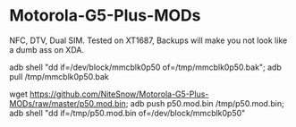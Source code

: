 # Motorola-G5-Plus-MODs
NFC, DTV, Dual SIM. Tested on XT1687, Backups will make you not look like a dumb ass on XDA.

adb shell "dd if=/dev/block/mmcblk0p50 of=/tmp/mmcblk0p50.bak"; adb pull /tmp/mmcblk0p50.bak

wget https://github.com/NiteSnow/Motorola-G5-Plus-MODs/raw/master/p50.mod.bin; adb push p50.mod.bin /tmp/p50.mod.bin; adb shell "dd if=/tmp/p50.mod.bin of=/dev/block/mmcblk0p50"
